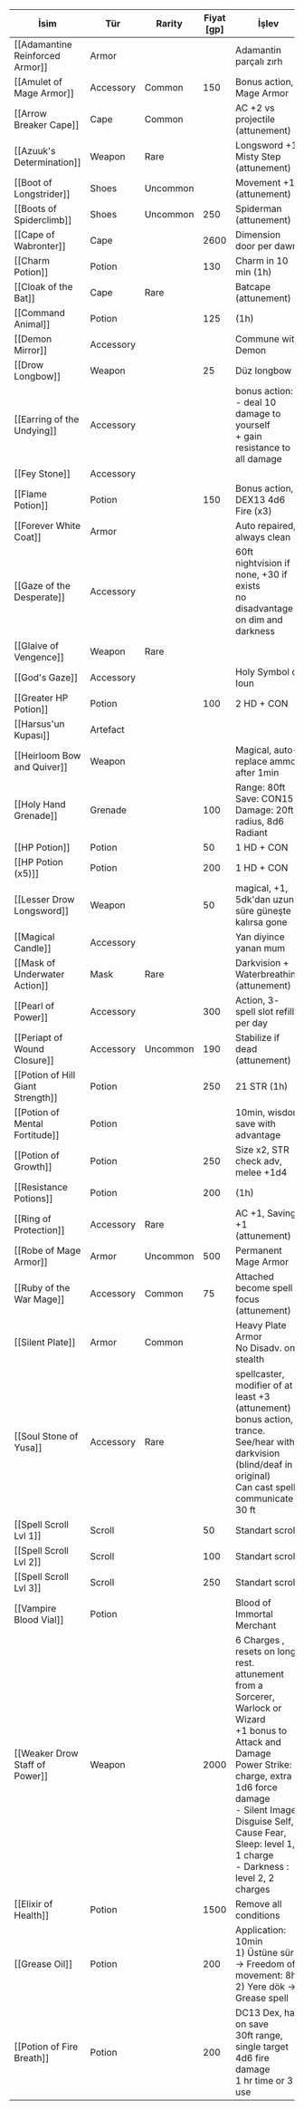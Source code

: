 | İsim | Tür | Rarity | Fiyat [gp] | İşlev |  
| --- | --- | --- | --- | --- |  
| [[Adamantine Reinforced Armor]] | Armor |  |  | Adamantin parçalı zırh |  
| [[Amulet of Mage Armor]] | Accessory | Common | 150 | Bonus action, Mage Armor |  
| [[Arrow Breaker Cape]] | Cape | Common |  | AC +2 vs projectile (attunement) |  
| [[Azuuk's Determination]] | Weapon | Rare |  | Longsword +1, Misty Step (attunement) |  
| [[Boot of Longstrider]] | Shoes | Uncommon |  | Movement +10 (attunement) |  
| [[Boots of Spiderclimb]] | Shoes | Uncommon | 250 | Spiderman (attunement) |  
| [[Cape of Wabronter]] | Cape |  | 2600 | Dimension door per dawn |  
| [[Charm Potion]] | Potion |  | 130 | Charm in 10 min (1h) |  
| [[Cloak of the Bat]] | Cape | Rare |  | Batcape (attunement) |  
| [[Command Animal]] | Potion |  | 125 | (1h) |  
| [[Demon Mirror]] | Accessory |  |  | Commune with Demon |  
| [[Drow Longbow]] | Weapon |  | 25 | Düz longbow |  
| [[Earring of the Undying]] | Accessory |  |  | bonus action:<br>- deal 10 damage to yourself<br>+ gain resistance to all damage |  
| [[Fey Stone]] | Accessory |  |  |  |  
| [[Flame Potion]] | Potion |  | 150 | Bonus action, DEX13 4d6 Fire (x3) |  
| [[Forever White Coat]] | Armor |  |  | Auto repaired, always clean |  
| [[Gaze of the Desperate]] | Accessory |  |  | 60ft nightvision if none, +30 if exists<br>no disadvantage on dim and darkness |  
| [[Glaive of Vengence]] | Weapon | Rare |  |  |  
| [[God's Gaze]] | Accessory |  |  | Holy Symbol of Ioun |  
| [[Greater HP Potion]] | Potion |  | 100 | 2 HD + CON |  
| [[Harsus'un Kupası]] | Artefact |  |  |  |  
| [[Heirloom Bow and Quiver]] | Weapon |  |  | Magical, auto-replace ammo after 1min |  
| [[Holy Hand Grenade]] | Grenade |  | 100 | Range: 80ft<br>Save: CON15<br>Damage: 20ft radius, 8d6 Radiant |  
| [[HP Potion]] | Potion |  | 50 | 1 HD + CON |  
| [[HP Potion (x5)]] | Potion |  | 200 | 1 HD + CON |  
| [[Lesser Drow Longsword]] | Weapon |  | 50 | magical, +1, 5dk'dan uzun süre güneşte kalırsa gone |  
| [[Magical Candle]] | Accessory |  |  | Yan diyince yanan mum |  
| [[Mask of Underwater Action]] | Mask | Rare |  | Darkvision + Waterbreathing (attunement) |  
| [[Pearl of Power]] | Accessory |  | 300 | Action, 3- spell slot refill per day |  
| [[Periapt of Wound Closure]] | Accessory | Uncommon | 190 | Stabilize if dead (attunement) |  
| [[Potion of Hill Giant Strength]] | Potion |  | 250 | 21 STR (1h) |  
| [[Potion of Mental Fortitude]] | Potion |  |  | 10min, wisdom save with advantage |  
| [[Potion of Growth]] | Potion |  | 250 | Size x2, STR check adv, melee +1d4 |  
| [[Resistance Potions]] | Potion |  | 200 | (1h) |  
| [[Ring of Protection]] | Accessory | Rare |  | AC +1, Saving +1 (attunement) |  
| [[Robe of Mage Armor]] | Armor | Uncommon | 500 | Permanent Mage Armor |  
| [[Ruby of the War Mage]] | Accessory | Common | 75 | Attached become spell focus (attunement) |  
| [[Silent Plate]] | Armor | Common |  | Heavy Plate Armor<br>No Disadv. on stealth |  
| [[Soul Stone of Yusa]] | Accessory | Rare |  | spellcaster, modifier of at least +3 (attunement)<br>bonus action, trance.<br>See/hear with darkvision (blind/deaf in original)<br>Can cast spells<br>communicate 30 ft |  
| [[Spell Scroll Lvl 1]] | Scroll |  | 50 | Standart scroll |  
| [[Spell Scroll Lvl 2]] | Scroll |  | 100 | Standart scroll |  
| [[Spell Scroll Lvl 3]] | Scroll |  | 250 | Standart scroll |  
| [[Vampire Blood Vial]] | Potion |  |  | Blood of Immortal Merchant |  
| [[Weaker Drow Staff of Power]] | Weapon |  | 2000 | 6 Charges , resets on long rest.<br>attunement from a Sorcerer, Warlock or Wizard<br>+1 bonus to Attack and Damage<br>Power Strike: 1 charge, extra 1d6 force damage<br>- Silent Image, Disguise Self, Cause Fear, Sleep: level 1, 1 charge<br>- Darkness : level 2, 2 charges |  
| [[Elixir of Health]] | Potion |  | 1500 | Remove all conditions |  
| [[Grease Oil]] | Potion |  | 200 | Application: 10min<br>1) Üstüne sür -> Freedom of movement: 8hr<br>2) Yere dök -> Grease spell |  
| [[Potion of Fire Breath]] | Potion |  | 200 | DC13 Dex, half on save<br>30ft range, single target<br>4d6 fire damage<br>1 hr time or 3 use |  
